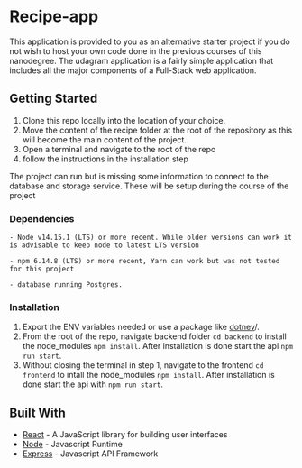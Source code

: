 # Recipe-app

This application is provided to you as an alternative starter project if you do not wish to host your own code done in the previous courses of this nanodegree. The udagram application is a fairly simple application that includes all the major components of a Full-Stack web application.

## Getting Started

1. Clone this repo locally into the location of your choice.
1. Move the content of the recipe folder at the root of the repository as this will become the main content of the project.
1. Open a terminal and navigate to the root of the repo
1. follow the instructions in the installation step

The project can run but is missing some information to connect to the database and storage service. These will be setup during the course of the project

### Dependencies

```
- Node v14.15.1 (LTS) or more recent. While older versions can work it is advisable to keep node to latest LTS version

- npm 6.14.8 (LTS) or more recent, Yarn can work but was not tested for this project

- database running Postgres.

```

### Installation

1. Export the ENV variables needed or use a package like [dotnev](https://www.npmjs.com/package/dotenv)/.
1. From the root of the repo, navigate backend folder `cd backend` to install the node_modules `npm install`. After installation is done start the api `npm run start`.
1. Without closing the terminal in step 1, navigate to the frontend `cd frontend` to intall the node_modules `npm install`. After installation is done start the api with `npm run start`.

## Built With

- [React](https://reactjs.org/) - A JavaScript library for building user interfaces
- [Node](https://nodejs.org) - Javascript Runtime
- [Express](https://expressjs.com/) - Javascript API Framework
